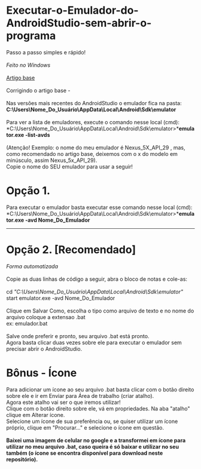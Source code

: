 # Executar-o-Emulador-do-AndroidStudio-sem-abrir-o-programa
Passo a passo simples e rápido!
<br />
<br />
*Feito no Windows*
<br />
<br />
<a href="https://medium.com/@lucasluizss/execute-seu-emulador-android-sem-abrir-o-android-studio-windows-94c826059552">Artigo base</a>
<br />
<br />
Corrigindo o artigo base -
<br />
<br />
Nas versões mais recentes do AndroidStudio o emulador fica na pasta:
<br />
**C:\Users\Nome_Do_Usuário\AppData\Local\Android\Sdk\emulator**
<br />
<br />
Para ver a lista de emuladores, execute o comando nesse local (cmd):
<br />
*C:\Users\Nome_Do_Usuário\AppData\Local\Android\Sdk\emulator>***emulator.exe -list-avds**
<br />
<br />
(Atenção! Exemplo: o nome do meu emulador é Nexus_5X_API_29 , mas, como recomendado no artigo base, deixemos com o x do modelo em minúsculo, assim Nexus_5x_API_29).
<br />
Copie o nome do SEU emulador para usar a seguir!
# Opção 1.
Para executar o emulador basta executar esse comando nesse local (cmd):
<br />
*C:\Users\Nome_Do_Usuário\AppData\Local\Android\Sdk\emulator>***emulator.exe -avd Nome_Do_Emulador**
<br />
********************************
# Opção 2. [Recomendado]
*Forma automatizada*
<br />
<br />
Copie as duas linhas de código a seguir, abra o bloco de notas e cole-as:
<br />
<br />
cd *"C:\Users\Nome_Do_Usuário\AppData\Local\Android\Sdk\emulator"*
<br />
start emulator.exe -avd Nome_Do_Emulador
<br />
<br />
Clique em Salvar Como, escolha o tipo como arquivo de texto e no nome do arquivo coloque a extensao .bat
<br />
ex: emulador.bat
<br />
<br />
Salve onde preferir e pronto, seu arquivo .bat está pronto.
<br />
Agora basta clicar duas vezes sobre ele para executar o emulador sem precisar abrir o AndroidStudio.
# Bônus - Ícone
Para adicionar um ícone ao seu arquivo .bat basta clicar com o botão direito sobre ele e ir em Enviar para Área de trabalho (criar atalho). 
<br />
Agora este atalho vai ser o que iremos utilizar!
<br />
Clique com o botão direito sobre ele, vá em propriedades. Na aba "atalho" clique em Alterar ícone.
<br />
Selecione um ícone de sua preferência ou, se quiser utilizar um ícone próprio, clique em "Procurar..." e selecione o ícone em questão.
<br />
<br />
**Baixei uma imagem de celular no google e a transformei em ícone para utilizar no meu arquivo .bat, caso queira é só baixar e utilizar no seu também (o ícone se encontra disponível para download neste repositório).**
